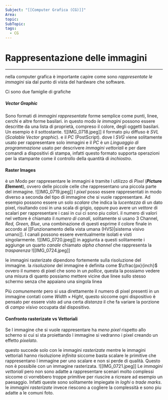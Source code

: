 ```yaml
---
Subject: "[[Computer Grafica (CG)]]"
Area: 
topic: 
SubTopic: 
tags:
  - CG
---
```



# Rappresentazione delle immagini
---
nella computer grafica è importante capire come sono _rappresentate le immagini_ sia dal punto di vista del hardware che software.

Ci sono due famiglie di grafiche

##### Vector Graphic
Sono formati di _immagini rappresentate_ forme semplice come punti, linee, cerchi e altre forme basilari. 
in questo modo _le immagini_ possono essere descritte da una lista di proprietà, compreso il colore, degli oggetti basilari.
Un esempio è il sottostante.
![[IMG_0718.jpeg]]
il formato piu diffuso è _SVL_ (_Scalable Vector graphic_). e il _PC_ (PostScript).
dove l _SVG_ viene solitamente usato per rappresentare solo immagini e il _PC_ è un _Linguaggio di programmazione_ usato per descrivere _immagini vettoriali_ e per dare comandi a dispositivi di stampa, infatti questo formato supporta operazioni per la stampante come il controllo della quantità di _inchiostro_.



#### Raster Images
è un Modo per rappresentare le immagini è tramite l utilizzo di _Pixel_ (__*Pic*ture *El*ement__), ovvero delle piccole celle che rappresentano una piccola parte del immagine.
![[IMG_0719.jpeg]]
I _pixel_ posso essere rappresentati in modo diverso a seconda del tipo di immagine che si vuole rappresentare.
Ad esempio possono essere un solo _scalare_ che indica la _lucentezza_ di un dato pixel, risultando cosi in una scala di grigio, oppure puo avere un _vettore_ di scalari per rappresentare i casi in cui ci sono piu colori. il numero di valori nel vettore è chiamato il _numero di canali_, solitamente si usano 3 Channel, _Red, Green, Blue_, una combinazione di questi esprime il colore finale in accordo al [[Funzionamento della vista umana (HVS)|sistema visivo umano]]. I canali possono essere eventualmente isolati e visti singolarmente.
![[IMG_0720.jpeg]]
in aggiunta a questi solitamente i aggiunge un quarto _canale_ chiamato _alpha channel_ che rappresenta la _trasparenza_
![[IMG_0724.jpeg]]


le  immagini rasterizate dipendono fortemente sulla risoluzione del immagine. 
la _risoluzione_ del immagine è definita come $\cfrac{px}{inch}$ ovvero il numero di pixel che sono in un _pollice_, questa la possiamo vedere una misura di quanto possiamo mettere vicine due linee sullo stesso schermo senza che appaiano una singola linea

Più _comunemente_ pero si usa direttamente il numero di pixel presenti in un immagine contati come $Width \times Hight$, questo siccome ogni dispositivo è pensato per essere visto ad una certa _distanza_ il che fa variare la porzione di _campo visivo_ occupata dal dispositivo.


#### Confronto rasterizate vs Vettoriali
Se l immagine che si vuole rappresentare ha _meno pixel_ rispetto allo scherno si cui si sta proiettando l immagine si vedranno i pixel creando un effetto _pixelato_.

questo succede solo con le immagini _rasterizate_ mentre le immagini vettoriali hanno risoluzione _infinita_ siccome basta scalare le primitive che rappresentano l immagine per uno scalare e non si perde di qualità. Questo non è possibile con un immagine rasterizata.
![[IMG_0721.jpeg]]
 Le _immagini vettoriali_ pero non sono adatte a rappresentare scenari molto complessi siccome ci vorrebbero troppe primitive per riuscire a ricreare ad esempio un paesaggio. Infatti queste sono solitamente impiegate in _loghi_ o _trade marks_.
 le _immagini rasterizate_ invece riescono a cogliere la complessità e sono piu adatte a le comuni foto.